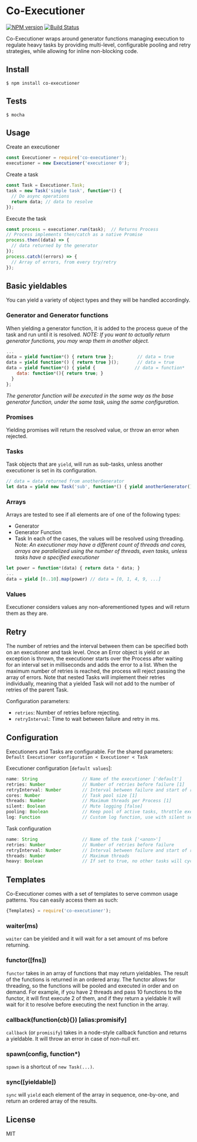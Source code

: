 # Co-Executioner
[![NPM version](https://img.shields.io/npm/v/co-executioner.svg?style=flat)](https://npmjs.org/package/co-executioner)
[![Build Status](https://travis-ci.org/shopgun/coexec.svg?branch=master)](https://travis-ci.org/shopgun/coexec?branch=master)

Co-Executioner wraps around generator functions managing execution to regulate heavy tasks by providing multi-level, configurable pooling and retry strategies, while allowing for inline non-blocking code.

## Install

```
$ npm install co-executioner
```

## Tests

```
$ mocha
```

## Usage

Create an executioner
```js
const Executioner = require('co-executioner');
executioner = new Executioner('executioner 0');
```
Create a task
```js
const Task = Executioner.Task;
task = new Task('simple task', function*() {
  // Do async operations
  return data; // data to resolve
});
```
Execute the task
```js
const process = executioner.run(task);  // Returns Process
// Process implements then/catch as a native Promise
process.then((data) => {
  // data returned by the generator
});
process.catch((errors) => {
  // Array of errors, from every try/retry
});
```

## Basic yieldables

You can yield a variety of object types and they will be handled accordingly.

### Generator and Generator functions
When yielding a generator function, it is added to the process queue of the task and run until it is resolved.
*NOTE:* _If you want to actually return generator functions, you may wrap them in another object._
```js
...
data = yield function*() { return true };         // data = true
data = yield function*() { return true }();       // data = true
data = yield function*() { yield {               // data = function*
    data: function*(){ return true; }
  }
};
```
_The generator function will be executed in the same way as the base generator function, under the same task, using the same configuration._

### Promises
Yielding promises will return the resolved value, or throw an error when rejected.

### Tasks
Task objects that are `yield`, will run as sub-tasks, unless another executioner is set in its configuration.
```js
// data = data returned from anotherGenerator
let data = yield new Task('sub', function*() { yield anotherGenerator(); });
```

### Arrays
Arrays are tested to see if all elements are of one of the following types:
* Generator
* Generator Function
* Task
In each of the cases, the values will be resolved using threading.
Note: _An executioner may have a different count of threads and cores, arrays are parallelized using the number of threads, even tasks, unless tasks have a specified executioner_
```js
let power = function*(data) { return data * data; }
...
data = yield [0..10].map(power) // data = [0, 1, 4, 9, ...]
```

### Values
Executioner considers values any non-aforementioned types and will return them as they are.

## Retry

The number of retries and the interval between them can be specified both on an executioner and task level.
Once an Error object is yield or an exception is thrown, the executioner starts over the Process after waiting for an interval set in milliseconds and adds the error to a list.
When the maximum number of retries is reached, the process will reject passing the array of errors.
Note that nested Tasks will implement their retries individually, meaning that a yielded Task will not add to the number of retries of the parent Task.

Configuration parameters:
* `retries`: Number of retries before rejecting.
* `retryInterval`: Time to wait between failure and retry in ms.

## Configuration
Executioners and Tasks are configurable. For the shared parameters: `Default Executioner configuration < Executioner < Task`

Executioner configuration [`default values`]:
```js
name: String                 // Name of the executioner ['default']
retries: Number              // Number of retries before failure [1]
retryInterval: Number        // Interval between failure and start of retry in ms [200]
cores: Number                // Task pool size [1]
threads: Number              // Maximum threads per Process [1]
silent: Boolean              // Mute logging [false]
pooling: Boolean             // Keep pool of active tasks, throttle execution to those [true]
log: Function                // Custom log function, use with silent set to false
```
Task configuration
```js
name: String                 // Name of the task ['<anon>']
retries: Number              // Number of retries before failure
retryInterval: Number        // Interval between failure and start of retry in ms
threads: Number              // Maximum threads
heavy: Boolean               // If set to true, no other tasks will cycle while this Process is running
```

## Templates

Co-Executioner comes with a set of templates to serve common usage patterns.
You can easily access them as such:
```js
{Templates} = require('co-executioner');
```

### waiter(ms)
`waiter` can be yielded and it will wait for a set amount of ms before returning.

### functor([fns])
`functor` takes in an array of functions that may return yieldables. The result of the functions is returned in an ordered array. The functor allows for threading, so the functions will be pooled and executed in order and on demand. For example, if you have 2 threads and pass 10 functions to the functor, it will first execute 2 of them, and if they return a yieldable it will wait for it to resolve before executing the next function in the array.

### callback(function(cb){}) [alias:promisify]
`callback` (or `promisify`) takes in a node-style callback function and returns a yieldable. It will throw an error in case of non-null err.

### spawn(config, function*)
`spawn` is a shortcut of `new Task(...)`.

### sync([yieldable])
`sync` will `yield` each element of the array in sequence, one-by-one, and return an ordered array of the results.

## License
MIT